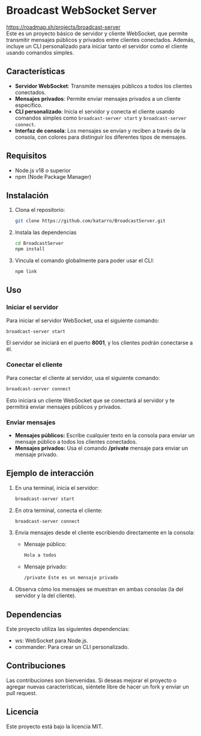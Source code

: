 # Broadcast WebSocket Server
https://roadmap.sh/projects/broadcast-server  
Este es un proyecto básico de servidor y cliente WebSocket, que permite transmitir mensajes públicos y privados entre clientes conectados. Además, incluye un CLI personalizado para iniciar tanto el servidor como el cliente usando comandos simples.

## Características

- **Servidor WebSocket**: Transmite mensajes públicos a todos los clientes conectados.
- **Mensajes privados**: Permite enviar mensajes privados a un cliente específico.
- **CLI personalizado**: Inicia el servidor y conecta el cliente usando comandos simples como `broadcast-server start` y `broadcast-server connect`.
- **Interfaz de consola**: Los mensajes se envían y reciben a través de la consola, con colores para distinguir los diferentes tipos de mensajes.

## Requisitos

- Node.js v18 o superior
- npm (Node Package Manager)

## Instalación

1. Clona el repositorio:

   ```bash
   git clone https://github.com/katarro/BroadcastServer.git
   ```

2. Instala las dependencias 
   ```bash
   cd BroadcastServer
   npm install
   ```
3. Vincula el comando globalmente para poder usar el CLI:
   ```bash
   npm link
   ```

## Uso
### Iniciar el servidor

Para iniciar el servidor WebSocket, usa el siguiente comando:

```bash
broadcast-server start
```

El servidor se iniciará en el puerto **8001**, y los clientes podrán conectarse a él.

### Conectar el cliente
Para conectar el cliente al servidor, usa el siguiente comando:

```bash
broadcast-server connect
```
Esto iniciará un cliente WebSocket que se conectará al servidor y te permitirá enviar mensajes públicos y privados.

### Enviar mensajes
- **Mensajes públicos:** Escribe cualquier texto en la consola para enviar un mensaje público a todos los clientes conectados.
- **Mensajes privados:** Usa el comando **/private** mensaje para enviar un mensaje privado.

## Ejemplo de interacción
1. En una terminal, inicia el servidor:

    ```bash
    broadcast-server start
    ```

2. En otra terminal, conecta el cliente:

    ```bash
    broadcast-server connect
    ```

3. Envía mensajes desde el cliente escribiendo directamente en la consola:

    - Mensaje público:

        ```bash
        Hola a todos
        ```

    - Mensaje privado:

        ```bash
        /private Este es un mensaje privado
        ```

4. Observa cómo los mensajes se muestran en ambas consolas (la del servidor y la del cliente).


## Dependencias
Este proyecto utiliza las siguientes dependencias:

- ws: WebSocket para Node.js.
- commander: Para crear un CLI personalizado.

## Contribuciones
Las contribuciones son bienvenidas. Si deseas mejorar el proyecto o agregar nuevas características, siéntete libre de hacer un fork y enviar un pull request.

## Licencia
Este proyecto está bajo la licencia MIT.